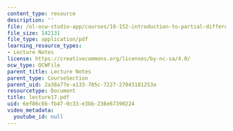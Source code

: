 ```yaml
---
content_type: resource
description: ''
file: /ol-ocw-studio-app/courses/18-152-introduction-to-partial-differential-equations-fall-2005/6ef86c66fb470c33e3bb236e67390224_lecture17.pdf
file_size: 142131
file_type: application/pdf
learning_resource_types:
- Lecture Notes
license: https://creativecommons.org/licenses/by-nc-sa/4.0/
ocw_type: OCWFile
parent_title: Lecture Notes
parent_type: CourseSection
parent_uid: 2a38a77e-a133-705c-7227-27043181253a
resourcetype: Document
title: lecture17.pdf
uid: 6ef86c66-fb47-0c33-e3bb-236e67390224
video_metadata:
  youtube_id: null
---
```


